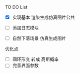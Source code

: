 
TO DO List
- [x] 实现基本 渲染生成仿真图片公共
- [ ] 添加日志模块
- [ ] 自然下落场景 仿真生成图片


优化点
- [ ] 圆环形变 转成 高斯概率
- [ ] 完善界面参数